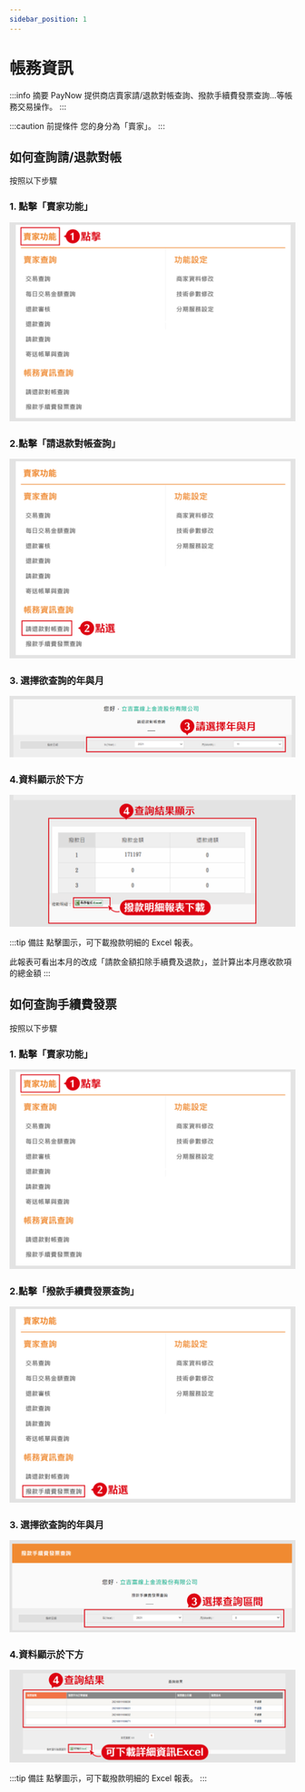 ```yaml
---
sidebar_position: 1
---
```


# 帳務資訊

:::info 摘要
PayNow 提供商店賣家請/退款對帳查詢、撥款手續費發票查詢...等帳務交易操作。
:::

:::caution 前提條件
您的身分為「賣家」。
::: 

## 如何查詢請/退款對帳

按照以下步驟
### 1. 點擊「賣家功能」

![finance_seller_click](./images/finance/finance_seller_click.png)

### 2.點擊「請退款對帳查詢」

![finance_payRefundInquiry_click](./images/finance/finance_payRefundInquiry_click.png)

### 3. 選擇欲查詢的年與月

![finance_inquiry_dropdown_click](./images/finance/finance_inquiry_dropdown_click.png)

### 4.資料顯示於下方

![finance_inquiry_result_view](./images/finance/finance_inquiry_result_view.png)

:::tip 備註
點擊圖示，可下載撥款明細的 Excel 報表。

此報表可看出本月的改成「請款金額扣除手續費及退款」，並計算出本月應收款項的總金額
:::

## 如何查詢手續費發票

按照以下步驟
### 1. 點擊「賣家功能」

![finance_seller_click](./images/finance/finance_seller_click.png)

### 2.點擊「撥款手續費發票查詢」

![finance_payFeeInquiry_click](./images/finance/finance_payFeeInquiry_click.png)

### 3. 選擇欲查詢的年與月

![finance_payFeeInquiry_dropdown_click](./images/finance/finance_payFeeInquiry_dropdown_click.png)

### 4.資料顯示於下方

![finance_payfeeInquiry_result_view](./images/finance/finance_payfeeInquiry_result_view.png)

:::tip 備註
點擊圖示，可下載撥款明細的 Excel 報表。
:::
